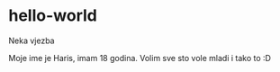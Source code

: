 # hello-world
Neka vjezba

Moje ime je Haris, imam 18 godina. Volim sve sto vole mladi i tako to :D
